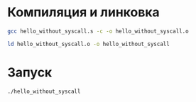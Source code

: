 # Компиляция и линковка

```Bash
gcc hello_without_syscall.s -c -o hello_without_syscall.o
```

```Bash
ld hello_without_syscall.o -o hello_without_syscall
```

# Запуск

```Bash
./hello_without_syscall
```
